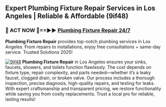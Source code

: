 ## Expert Plumbing Fixture Repair Services in Los Angeles | Reliable & Affordable (9if48)  

<h3>🚿 ACT NOW 🌟==►► <a href="https://tinyurl.com/2ne6vx2x" rel="nofollow">Plumbing Fixture Repair 24/7</a></h3>

**Plumbing Fixture Repair** provides top-notch plumbing services in Los Angeles. From repairs to installations, enjoy free consultations + same-day service. Trusted Solutions 2025!

[![9if48](https://i.imgur.com/4PFF4AK.jpeg)](https://tinyurl.com/2ne6vx2x)
**Plumbing Fixture Repair** in Los Angeles ensures your sinks, faucets, showers, and toilets function flawlessly. The cost depends on fixture type, repair complexity, and parts needed—whether it’s a leaky faucet, clogged drain, or broken valve. Our process includes a thorough inspection, precise diagnosis, high-quality repairs, and testing for leaks. With expert craftsmanship and transparent pricing, we restore functionality while saving you from costly replacements. Trust a local pro for reliable, lasting results!